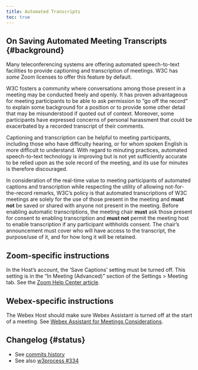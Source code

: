 ```yaml
---
title: Automated Transcripts
toc: true
---
```


## On Saving Automated Meeting Transcripts {#background}

Many teleconferencing systems are offering automated speech-to-text facilities to provide captioning and transcription of meetings. W3C has *some* Zoom licenses to offer this feature by default.

W3C fosters a community where conversations among those present in a meeting may be conducted freely and openly. It has proven advantageous for meeting participants to be able to ask permission to “go off the record” to explain some background for a position or to provide some other detail that may be misunderstood if quoted out of context. Moreover, some participants have expressed concerns of personal harassment that could be exacerbated by a recorded transcript of their comments.

Captioning and transcription can be helpful to meeting participants, including those who have difficulty hearing, or for whom spoken English is more difficult to understand. With regard to minuting practices, automated speech-to-text technology is improving but is not yet sufficiently accurate to be relied upon as the sole record of the meeting, and its use for minutes is therefore discouraged.

In consideration of the real-time value to meeting participants of automated captions and transcription while respecting the utility of allowing not-for-the-record remarks, W3C’s policy is that automated transcriptions of W3C meetings are solely for the use of those present in the meeting and **must not** be saved or shared with anyone not present in the meeting. Before enabling automatic transcriptions, the meeting chair **must** ask those present for consent to enabling transcription and **must not** permit the meeting host to enable transcription if any participant withholds consent. The chair’s announcement must cover who will have access to the transcript, the purpose/use of it, and for how long it will be retained.

## Zoom-specific instructions

In the Host’s account, the ‘Save Captions’ setting must be turned off. This setting is in the “In Meeting (Advanced)” section of the Settings &gt; Meeting tab. See the [Zoom Help Center article](https://support.zoom.com/hc/en/article?id=zm_kb&sysparm_article=KB0061300).

## Webex-specific instructions

The Webex Host should make sure Webex Assistant is turned off at the start of a meeting. See [Webex Assistant for Meetings Considerations](https://help.webex.com/en-us/article/q1y8ig/Webex-Assistant-for-meetings-considerations).

## Changelog {#status}

- See [commits history](https://github.com/w3c/Guide/commits/main/meetings/transcripts.md)
- See also [w3process #334](https://github.com/w3c/process/issues/334)
